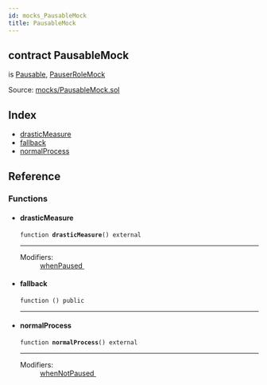 ```yaml
---
id: mocks_PausableMock
title: PausableMock
---
```


<div class="contract-doc"><div class="contract"><h2 class="contract-header"><span class="contract-kind">contract</span> PausableMock</h2><p class="base-contracts"><span>is</span> <a href="lifecycle_Pausable.html">Pausable</a><span>, </span><a href="mocks_PauserRoleMock.html">PauserRoleMock</a></p><div class="source">Source: <a href="https://github.com/OpenZeppelin/zeppelin-solidity/blob/v2.1.2/contracts/mocks/PausableMock.sol" target="_blank">mocks/PausableMock.sol</a></div></div><div class="index"><h2>Index</h2><ul><li><a href="mocks_PausableMock.html#drasticMeasure">drasticMeasure</a></li><li><a href="mocks_PausableMock.html#">fallback</a></li><li><a href="mocks_PausableMock.html#normalProcess">normalProcess</a></li></ul></div><div class="reference"><h2>Reference</h2><div class="functions"><h3>Functions</h3><ul><li><div class="item function"><span id="drasticMeasure" class="anchor-marker"></span><h4 class="name">drasticMeasure</h4><div class="body"><code class="signature">function <strong>drasticMeasure</strong><span>() </span><span>external </span></code><hr/><dl><dt><span class="label-modifiers">Modifiers:</span></dt><dd><a href="lifecycle_Pausable.html#whenPaused">whenPaused </a></dd></dl></div></div></li><li><div class="item function"><span id="fallback" class="anchor-marker"></span><h4 class="name">fallback</h4><div class="body"><code class="signature">function <strong></strong><span>() </span><span>public </span></code><hr/></div></div></li><li><div class="item function"><span id="normalProcess" class="anchor-marker"></span><h4 class="name">normalProcess</h4><div class="body"><code class="signature">function <strong>normalProcess</strong><span>() </span><span>external </span></code><hr/><dl><dt><span class="label-modifiers">Modifiers:</span></dt><dd><a href="lifecycle_Pausable.html#whenNotPaused">whenNotPaused </a></dd></dl></div></div></li></ul></div></div></div>
